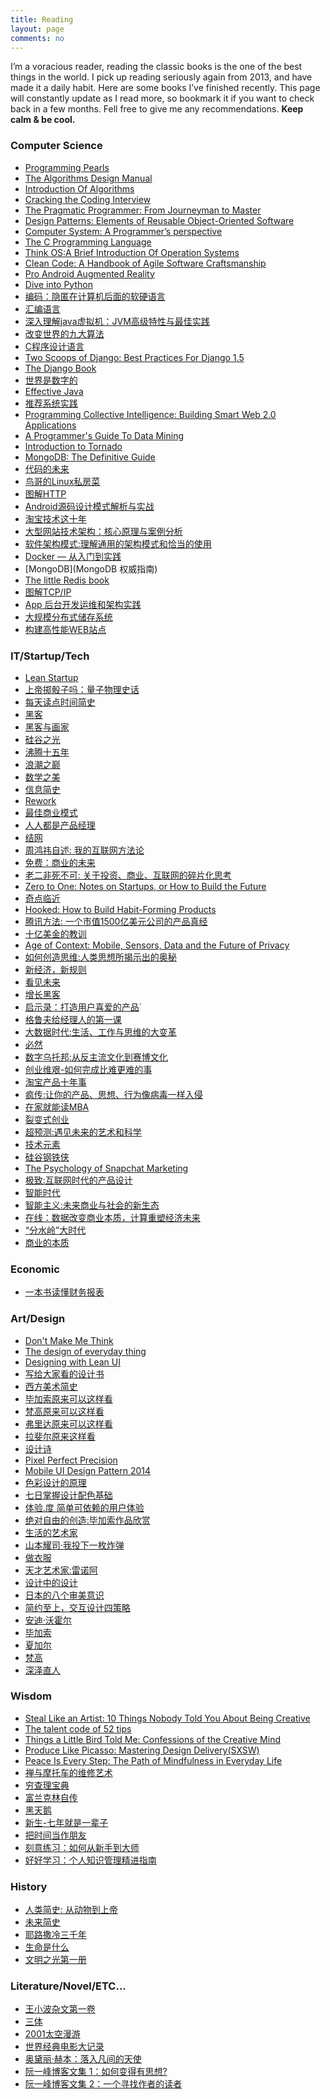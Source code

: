 ```yaml
---
title: Reading
layout: page
comments: no
---
```


I’m a voracious reader, reading the classic books is the one of the best things in the world. I pick up reading seriously again from 2013, and have made it a daily habit. Here are some books I’ve finished recently. This page will constantly update as I read more, so bookmark it if you want to check back in a few months. Fell free to give me any recommendations. **Keep calm & be cool.**

### Computer Science
* [Programming Pearls][1]
* [The Algorithms Design Manual][2]
* [Introduction Of Algorithms][3]
* [Cracking the Coding Interview][4]
* [The Pragmatic Programmer: From Journeyman to Master][5]
* [Design Patterns: Elements of Reusable Object-Oriented Software][6]
* [Computer System: A Programmer’s perspective][7]
* [The C Programming Language][8]
* [Think OS:A Brief Introduction Of Operation Systems][9]
* [Clean Code: A Handbook of Agile Software Craftsmanship][10]
* [Pro Android Augmented Reality][11]
* [Dive into Python][12]
* [编码：隐匿在计算机后面的软硬语言][13]
* [汇编语言][14]
* [深入理解java虚拟机：JVM高级特性与最佳实践][15]
* [改变世界的九大算法][16]
* [C程序设计语言][17]
* [Two Scoops of Django: Best Practices For Django 1.5][18]
* [The Django Book][19]
* [世界是数字的][20]
* [Effective Java][21]
* [推荐系统实践][22]
* [Programming Collective Intelligence: Building Smart Web 2.0 Applications][23]
* [A Programmer's Guide To Data Mining][24]
* [Introduction to Tornado][25]
* [MongoDB: The Definitive Guide][26]
* [代码的未来][27]
* [鸟哥的Linux私房菜][28]
* [图解HTTP][29]
* [Android源码设计模式解析与实战][30]
* [淘宝技术这十年][31]
* [大型网站技术架构：核心原理与案例分析][32]
* [软件架构模式:理解通用的架构模式和恰当的使用][33]
* [Docker — 从入门到实践][34]
* [MongoDB](MongoDB 权威指南)
* [The little Redis book][35]
* [图解TCP/IP][36]
* [App 后台开发运维和架构实践][37]
* [大规模分布式储存系统][38]
* [构建高性能WEB站点][39]

### IT/Startup/Tech

* [Lean Startup][40]
* [上帝掷骰子吗：量子物理史话][41]
* [每天读点时间简史][42]
* [黑客][43]
* [黑客与画家][44]
* [硅谷之光][45]
* [沸腾十五年][46]
* [浪潮之巅][47]
* [数学之美][48]
* [信息简史][49]
* [Rework][50]
* [最佳商业模式][51]
* [人人都是产品经理][52]
* [结网][53]
* [周鸿祎自述: 我的互联网方法论][54]
* [免费：商业的未来][55]
* [老二非死不可: 关于投资、商业、互联网的碎片化思考][56]
* [Zero to One: Notes on Startups, or How to Build the Future][57]
* [奇点临近][58]
* [Hooked: How to Build Habit-Forming Products][59]
* [腾讯方法: 一个市值1500亿美元公司的产品真经][60]
* [十亿美金的教训][61]
* [Age of Context: Mobile, Sensors, Data and the Future of Privacy][62]
* [如何创造思维:人类思想所揭示出的奥秘][63]
* [新经济，新规则][64]
* [看见未来][65]
* [增长黑客][66]
* [启示录：打造用户喜爱的产品][67]\`
* [格鲁夫给经理人的第一课][68]
* [大数据时代:生活、工作与思维的大变革][69]
* [必然][70]
* [数字乌托邦:从反主流文化到赛博文化][71]
* [创业维艰-如何完成比难更难的事][72]
* [淘宝产品十年事][73]
* [疯传:让你的产品、思想、行为像病毒一样入侵][74]
* [在家就能读MBA][75]
* [裂变式创业][76]
* [超预测:遇见未来的艺术和科学][77]
* [技术元素][78]
* [硅谷钢铁侠][79]
* [The Psychology of Snapchat Marketing][80]
* [极致:互联网时代的产品设计][81]
* [智能时代][82]
* [智能主义:未来商业与社会的新生态][83]
* [在线：数据改变商业本质，计算重塑经济未来][84]
* [“分水岭”大时代][85]
* [商业的本质][86]

### Economic
* [一本书读懂财务报表][87]

### Art/Design

* [Don't Make Me Think][88]
* [The design of everyday thing][89]
* [Designing with Lean UI][90]
* [写给大家看的设计书][91]
* [西方美术简史][92]
* [毕加索原来可以这样看][93]
* [梵高原来可以这样看][94]
* [弗里达原来可以这样看][95]
* [拉斐尔原来这样看][96]
* [设计诗][97]
* [Pixel Perfect Precision][98]
* [Mobile UI Design Pattern 2014][99]
* [色彩设计的原理][100]
* [七日掌握设计配色基础][101]
* [体验.度 简单可依赖的用户体验][102]
* [绝对自由的创造:毕加索作品欣赏][103]
* [生活的艺术家][104]
* [山本耀司·我投下一枚炸弹][105]
* [做衣服][106]
* [天才艺术家:雷诺阿][107]
* [设计中的设计][108]
* [日本的八个审美意识][109]
* [简约至上，交互设计四策略][110]
* [安迪·沃霍尔]()
* [毕加索]()
* [夏加尔]()
* [梵高]()
* [深泽直人][115]

### Wisdom

* [Steal Like an Artist: 10 Things Nobody Told You About Being Creative][116]
* [The talent code of 52 tips][117]
* [Things a Little Bird Told Me: Confessions of the Creative Mind][118]
* [Produce Like Picasso: Mastering Design Delivery(SXSW)][119]
* [Peace Is Every Step: The Path of Mindfulness in Everyday Life][120]
* [禅与摩托车的维修艺术][121]
* [穷查理宝典][122]
* [富兰克林自传][123]
* [黑天鹅][124]
* [新生-七年就是一辈子][125]
* [把时间当作朋友][126]
* [刻意练习：如何从新手到大师][127]
* [好好学习：个人知识管理精进指南][128]

### History
* [人类简史: 从动物到上帝][129]
* [未来简史][130]
*  [耶路撒冷三千年][131]
* [生命是什么][132]
* [文明之光第一册][133]

### Literature/Novel/ETC...
* [王小波杂文第一卷][134]
* [三体][135]
* [2001太空漫游][136]
* [世界经典电影大记录][137]
* [奥黛丽·赫本：落入凡间的天使][138]
* [阮一峰博客文集 1：如何变得有思想?][139]
* [阮一峰博客文集 2：一个寻找作者的读者][140]

[1]:	http://amzn.com/0201657880
[2]:	http://amzn.com/1849967202
[3]:	http://amzn.com/0262033844
[4]:	http://amzn.com/098478280X
[5]:	http://amzn.com/020161622X
[6]:	http://amzn.com/0201633612
[7]:	http://amzn.com/0136108040
[8]:	http://amzn.com/0131103628
[9]:	http://www.greenteapress.com/thinkos/thinkos.pdf
[10]:	http://amzn.com/0132350882
[11]:	http://amzn.com/143023945X
[12]:	http://www.diveintopython.net/
[13]:	http://www.amazon.cn/dp/B009RSXIB4
[14]:	http://www.amazon.cn/dp/B00EYSPGYE
[15]:	http://www.duokan.com/book/41805
[16]:	http://www.duokan.com/book/39764
[17]:	http://www.amazon.cn/dp/B0011425T8
[18]:	http://amzn.com/098146730X
[19]:	http://gsl.mit.edu/media/programs/mexico-summer-2013/materials/djangobook.pdf
[20]:	http://www.amazon.cn/dp/B00DSQZBDE
[21]:	http://amzn.com/0321356683
[22]:	http://www.duokan.com/book/12892
[23]:	http://amzn.com/0596529325
[24]:	http://guidetodatamining.com/
[25]:	http://maemual-share.qiniudn.com/Oreilly.Introduction.to.Tornado.Mar.2012.pdf
[26]:	http://amzn.com/1449381561
[27]:	http://amzn.to/1RV4G44
[28]:	http://amzn.to/1WcjDz5
[29]:	http://amzn.to/1HDLRMs
[30]:	http://www.amazon.cn/gp/product/B0176QDPUW?psc=1&ref_=oh_aui_detailpage_o00_s00
[31]:	http://amzn.to/1YWSlOK
[32]:	https://www.amazon.cn/%E5%A4%A7%E5%9E%8B%E7%BD%91%E7%AB%99%E6%8A%80%E6%9C%AF%E6%9E%B6%E6%9E%84-%E6%A0%B8%E5%BF%83%E5%8E%9F%E7%90%86%E4%B8%8E%E6%A1%88%E4%BE%8B%E5%88%86%E6%9E%90-%E6%9D%8E%E6%99%BA%E6%85%A7/dp/B00F3Z26G8/ref=sr_1_1?ie=UTF8&qid=1466305059&sr=8-1&keywords=%E5%A4%A7%E5%9E%8B%E7%BD%91%E7%AB%99%E6%8A%80%E6%9C%AF%E6%9E%B6%E6%9E%84+%E6%A0%B8%E5%BF%83%E5%8E%9F%E7%90%86%E4%B8%8E%E6%A1%88%E4%BE%8B%E5%88%86%E6%9E%90
[33]:	https://bboyfeiyu.gitbooks.io/software-architecture-patterns/content/%E8%BD%AF%E4%BB%B6%E6%9E%B6%E6%9E%84%E6%A8%A1%E5%BC%8F.html
[34]:	https://www.gitbook.com/read/book/yeasy/docker_practice
[35]:	http://jsonformatter.curiousconcept.com
[36]:	https://book.douban.com/subject/24737674/
[37]:	https://www.amazon.cn/dp/B01F5SYZPC/ref=sr_1_1?s=books&ie=UTF8&qid=1484470792
[38]:	%E5%A4%A7%E8%A7%84%E6%A8%A1%E5%88%86%E5%B8%83%E5%BC%8F%E5%AD%98%E5%82%A8%E7%B3%BB%E7%BB%9F%EF%BC%9A%E5%8E%9F%E7%90%86%E8%A7%A3%E6%9E%90%E4%B8%8E%E6%9E%B6%E6%9E%84%E5%AE%9E%E6%88%98
[39]:	https://www.amazon.cn/dp/B00A76JAEE/ref=sr_1_1?ie=UTF8&qid=1485596590&sr=8-1
[40]:	http://amzn.com/0307887898
[41]:	http://www.duokan.com/book/11407
[42]:	http://www.duokan.com/book/25077
[43]:	http://www.duokan.com/book/41419
[44]:	http://www.duokan.com/book/246
[45]:	http://www.amazon.cn/dp/B00B2HDEB2
[46]:	http://www.duokan.com/book/15162
[47]:	http://www.amazon.cn/dp/B00D73BJWK
[48]:	http://www.amazon.cn/dp/B0084ASO7E
[49]:	http://www.duokan.com/book/42974
[50]:	http://amzn.com/0307463745
[51]:	http://www.duokan.com/book/41692
[52]:	http://www.duokan.com/book/10892
[53]:	http://www.duokan.com/book/571
[54]:	http://www.amazon.cn/dp/B00LO3SVSA
[55]:	http://www.duokan.com/book/14182
[56]:	http://www.duokan.com/book/43384
[57]:	http://amzn.com/0804139296
[58]:	http://book.douban.com/subject/6855803/
[59]:	http://amzn.com/1591847788
[60]:	http://book.douban.com/subject/26272662/
[61]:	http://book.douban.com/subject/6511603/
[62]:	http://amzn.com/1492348430
[63]:	http://amzn.to/1H1jLgk
[64]:	http://amzn.to/1Ms8BFO
[65]:	http://amzn.to/1Phtp0l
[66]:	http://amzn.to/1KuLOYk
[67]:	http://amzn.to/1FYFubv
[68]:	http://amzn.to/1GQ3eJM
[69]:	http://www.amazon.cn/gp/product/B00AIG0PGK?psc=1&ref_=oh_aui_detailpage_o00_s00we
[70]:	http://amzn.to/1UrfSGK
[71]:	http://amzn.to/1ISc6DH
[72]:	http://amzn.to/1hKhn4P
[73]:	http://amzn.to/1mnmuuJ
[74]:	http://amzn.to/1QMJejh
[75]:	http://amzn.to/212uWhH
[76]:	http://amzn.to/1WiQIKL
[77]:	https://book.douban.com/subject/26749968/
[78]:	https://www.amazon.cn/%E6%8A%80%E6%9C%AF%E5%85%83%E7%B4%A0-%E5%87%AF%E6%96%87%E2%80%A2%E5%87%AF%E5%88%A9/dp/B007UWX814/ref=sr_1_1?ie=UTF8&qid=1462021086&sr=8-1&keywords=%E6%8A%80%E6%9C%AF%E5%85%83%E7%B4%A0
[79]:	https://www.amazon.cn/%E7%A1%85%E8%B0%B7%E9%92%A2%E9%93%81%E4%BE%A0-%E5%9F%83%E9%9A%86%C2%B7%E9%A9%AC%E6%96%AF%E5%85%8B%E7%9A%84%E5%86%92%E9%99%A9%E4%BA%BA%E7%94%9F-%E9%98%BF%E4%BB%80%E5%88%A9%C2%B7%E4%B8%87%E6%96%AF/dp/B01DVVQVMK/ref=sr_1_1?ie=UTF8&qid=1466304953&sr=8-1&keywords=%E7%A1%85%E8%B0%B7%E9%92%A2%E9%93%81%E4%BE%A0
[80]:	http://blog.swat.io/ebooks/the-psychology-of-snapchat-marketing/
[81]:	http://amzn.to/2aqIxLN
[82]:	https://book.douban.com/subject/26838557/
[83]:	https://book.douban.com/subject/26897884/
[84]:	https://book.douban.com/subject/26885117/
[85]:	https://zhuanlan.zhihu.com/p/24560493 "”分水岭“大时代"
[86]:	[https://www.amazon.cn/dp/B01COZU1M0/ref=sr%5C_1%5C_1?ie=UTF8&qid=1483745161&sr=8-1&keywords=%E5%95%86%E4%B8%9A%E7%9A%84%E6%9C%AC%E8%B4%A8]
[87]:	https://book.douban.com/subject/25926542/
[88]:	http://amzn.com/0321344758
[89]:	http://amzn.com/0789723107
[90]:	http://www.slideshare.net/intelleto/designing-with-lean-ux-rapid-product-design-ux-lisbon-2014
[91]:	http://www.duokan.com/book/2127
[92]:	http://www.duokan.com/book/12852
[93]:	http://www.amazon.cn/dp/B00CW7HDQI
[94]:	http://www.amazon.cn/dp/B00CW7HDX6
[95]:	http://www.amazon.cn/dp/B00CW7HE2Q
[96]:	http://www.amazon.cn/dp/B00CW7HCJG
[97]:	http://www.duokan.com/book/17217
[98]:	http://cdn.ustwo.com/PPP/PP3.pdf
[99]:	http://uxpin.com/mobile-design-patterns.html
[100]:	http://www.amazon.cn/dp/B005XI936G
[101]:	http://book.douban.com/subject/1291969/
[102]:	http://book.douban.com/subject/26128084/
[103]:	http://www.amazon.cn/gp/product/B00KGRA0DO?psc=1&ref_=oh_aui_detailpage_o00_s00
[104]:	http://amzn.com/0735619670
[105]:	http://amzn.to/1d9xzKn
[106]:	http://amzn.to/1L9936i
[107]:	http://amzn.to/1FF8hfl
[108]:	http://amzn.to/1PfR41v
[109]:	http://amzn.to/1LphvUR
[110]:	http://amzn.to/1hf0RcO
[115]:	https://www.amazon.cn/%E6%B7%B1%E6%B3%BD%E7%9B%B4%E4%BA%BA-%E6%B7%B1%E6%B3%BD%E7%9B%B4%E4%BA%BA/dp/B01M23OKCP/ref=sr_1_1?ie=UTF8&qid=1480182289
[116]:	http://amzn.com/0761169253
[117]:	http://amzn.com/034553025X
[118]:	http://amzn.com/1455528714
[119]:	http://www.slideshare.net/bunky34/produce-like-picasso-mastering-design-delivery-sxsw
[120]:	http://amzn.com/0553351397
[121]:	http://amzn.to/1G6vaLj
[122]:	http://www.amazon.cn/gp/product/B00LF54E10?selectObb=new
[123]:	http://book.douban.com/subject/1313181/
[124]:	http://amzn.to/1RapsOW
[125]:	http://b.xinshengdaxue.com/
[126]:	https://book.douban.com/subject/26897884/
[127]:	https://www.amazon.cn/dp/B01MYZABDX/ref=sr_1_2?ie=UTF8&qid=1483864575
[128]:	https://www.amazon.cn/dp/B01MZ6L4JS/ref=sr_1_1?ie=UTF8&qid=1486387258&sr=8-1
[129]:	http://amzn.to/1NXBQOU
[130]:	https://www.amazon.cn/dp/B01MZ4Z5DQ/ref=sr_1_1?ie=UTF8&qid=1485317193
[131]:	http://amzn.to/1QMJejh
[132]:	http://amzn.to/1QMJejh
[133]:	https://www.amazon.cn/%E6%96%87%E6%98%8E%E4%B9%8B%E5%85%89-%E5%90%B4%E5%86%9B/dp/B00KYDXI70/ref=sr_1_2?ie=UTF8&qid=1471159002&sr=8-2&keywords=%E6%96%87%E6%98%8E%E4%B9%8B%E5%85%89
[134]:	http://book.douban.com/subject/1815640/
[135]:	http://book.douban.com/subject/2567698/
[136]:	http://book.douban.com/subject/2340609/
[137]:	http://www.duokan.com/book/41972
[138]:	http://www.duokan.com/book/41755
[139]:	http://www.duokan.com/book/48508
[140]:	http://www.duokan.com/book/48501